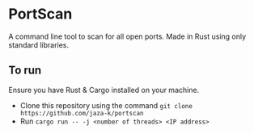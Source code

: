 # PortScan
A command line tool to scan for all open ports. Made in Rust using only standard libraries.

## To run
Ensure you have Rust & Cargo installed on your machine.
- Clone this repository using the command ```git clone https://github.com/jaza-k/portscan```
- Run ```cargo run -- -j <number of threads> <IP address>```
